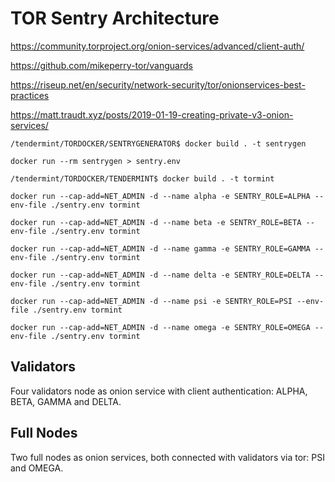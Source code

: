 # TOR Sentry Architecture


https://community.torproject.org/onion-services/advanced/client-auth/

https://github.com/mikeperry-tor/vanguards

https://riseup.net/en/security/network-security/tor/onionservices-best-practices

https://matt.traudt.xyz/posts/2019-01-19-creating-private-v3-onion-services/



`/tendermint/TORDOCKER/SENTRYGENERATOR$ docker build . -t sentrygen`

`docker run --rm sentrygen > sentry.env`

`/tendermint/TORDOCKER/TENDERMINT$ docker build . -t tormint`

`docker run --cap-add=NET_ADMIN -d --name alpha -e SENTRY_ROLE=ALPHA --env-file ./sentry.env tormint`

`docker run --cap-add=NET_ADMIN -d --name beta -e SENTRY_ROLE=BETA --env-file ./sentry.env tormint`

`docker run --cap-add=NET_ADMIN -d --name gamma -e SENTRY_ROLE=GAMMA --env-file ./sentry.env tormint`

`docker run --cap-add=NET_ADMIN -d --name delta -e SENTRY_ROLE=DELTA --env-file ./sentry.env tormint`

`docker run --cap-add=NET_ADMIN -d --name psi -e SENTRY_ROLE=PSI --env-file ./sentry.env tormint`

`docker run --cap-add=NET_ADMIN -d --name omega -e SENTRY_ROLE=OMEGA --env-file ./sentry.env tormint`

## Validators

Four validators node as onion service with client authentication: ALPHA, BETA, GAMMA and DELTA.

## Full Nodes

Two full nodes as onion services, both connected with validators via tor: PSI and OMEGA.


